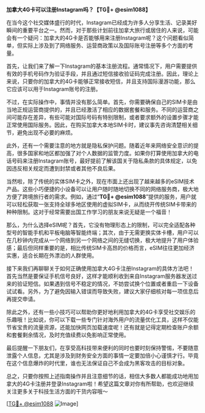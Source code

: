 **加拿大4G卡可以注册Instagram吗？【TG💪+ @esim1088】**

在当今这个社交媒体盛行的时代，Instagram已经成为许多人分享生活、记录美好瞬间的重要平台之一。然而，对于那些计划前往加拿大旅行或居住的人来说，可能会有一个疑问：加拿大的4G卡是否能够用来注册Instagram呢？这个问题看似简单，但实际上涉及到了网络服务、运营商政策以及国际账号注册等多个方面的考量。

首先，让我们来了解一下Instagram的基本注册流程。通常情况下，用户需要提供有效的手机号码作为验证手段，并且通过短信接收验证码完成注册。因此，理论上来说，只要你的加拿大的4G卡能够正常接收短信，并且支持国际漫游功能，那么它应该可以用于Instagram账号的注册。

不过，在实际操作中，事情并没有那么简单。首先，你需要确保自己的SIM卡是由当地正规运营商提供的，并且已经激活了相应的数据套餐和服务。不同的运营商之间可能存在差异，有些可能对国际号码有特别限制，或者要求额外的设置步骤才能正常使用国际服务。因此，在购买加拿大本地SIM卡时，建议事先咨询清楚相关细节，避免出现不必要的麻烦。

此外，还有一个需要注意的地方就是隐私保护问题。随着近年来网络安全意识的提高，很多国家和地区都加强了对个人数据的监管力度。如果你打算使用加拿大的电话号码来注册Instagram账号，最好提前了解该国关于隐私条款的具体规定，以免因违反相关规定而遭到封禁或者其他不良后果。

当然啦，除了传统的实体SIM卡之外，现在市面上还出现了越来越多的eSIM技术产品。这些小巧便捷的小设备可以让用户随时随地切换不同的网络服务商，极大地方便了跨境旅行者的需求。例如，通过“**TG💪+ @esim1088**”提供的服务，用户就可以轻松获取一张支持全球多地区使用的虚拟SIM卡，从而绕开传统SIM卡带来的种种限制。这对于经常需要出国工作学习的朋友来说无疑是一个福音！

那么，为什么选择eSIM呢？首先，它没有物理形态上的限制，可以完全适配各种型号的智能手机和平板电脑等智能终端；其次，由于无需更换实体卡槽，用户可以在几秒钟内完成从一个网络到另一个网络之间的无缝切换，极大地提升了用户体验感；最后但同样重要的是，相比传统SIM卡高昂的价格而言，eSIM往往更加经济实惠，适合长期在外漂泊的人群使用。

接下来我们再聊聊关于如何正确使用加拿大4G卡注册Instagram的具体方法吧！首先当然是要保证手机信号良好，这样才能顺利收到来自Instagram服务器发送过来的验证短信。如果遇到信号不稳定的情况，不妨尝试换个位置或者重启一下设备试试看。另外，为了避免因输入错误而导致失败，建议大家仔细核对每一项信息后再提交申请。

除此之外，还有一些小技巧可以帮助你更好地利用加拿大的4G卡享受社交娱乐的乐趣哦！比如说，你可以下载一些专门针对海外用户的流量优化工具，这样不仅能节省宝贵的流量资源，还能加快网页加载速度呢！还有就是记得定期检查账户余额和套餐剩余情况，及时充值续费以免影响正常使用。

最后提醒一下朋友们，在享受高科技带来便利的同时也要时刻保持警惕，不要随意泄露个人信息，尤其是涉及到财务安全方面的事情一定要加倍小心谨慎才行。毕竟在这个信息爆炸的时代里，谁也无法保证自己不会成为黑客攻击的目标对象。

总之，只要你按照上述指南操作并且注意细节的话，相信大多数人都能成功地用加拿大的4G卡注册并登录Instagram啦！希望这篇文章对你有所帮助，也欢迎继续关注更多关于科技生活方面的干货内容哦～

[[TG💪+ @esim1088](https://t.me/s/esim1088) ![Image](https://i.postimg.cc/4NQfJmqS/Snipaste-2025-05-13-00-14-12.png)]